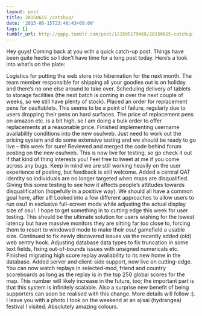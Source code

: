 ```yaml
---
layout: post
title: 20150615 /catchup/
date: '2015-06-15T23:48:43+09:00'
tags: []
tumblr_url: http://pppy.tumblr.com/post/121595179468/20150615-catchup
---
```

Hey guys! Coming back at you with a quick catch-up post. Things have been quite hectic so I don’t have time for a long post today. Here’s a look into what’s on the plate:




Logistics for putting the web store into hibernation for the next month. The team member responsible for shipping all your goodies out is on holiday and there’s no one else around to take over. Scheduling delivery of tablets to storage facilities (the next batch is coming in over the next couple of weeks, so we still have plenty of stock).
Placed an order for replacement pens for osu!tablets. This seems to be a point of failure, regularly due to users dropping their pens on hard surfaces. The price of replacement pens on amazon etc. is a bit high, so I am doing a bulk order to offer replacements at a reasonable price.
Finished implementing username availability conditions into the new osu!web. Just need to work out the pricing system and do some extensive testing and we should be ready to go live – this week for sure!
Reviewed and merged the code behind forum posting on the new osu!web. This is now live for testing, so go check it out if that kind of thing interests you! Feel free to tweet at me if you come across any bugs. Keep in mind we are still working heavily on the user experience of posting, but feedback is still welcome.
Added a central QAT identity so individuals are no longer targeted when maps are disqualified. Giving this some testing to see how it affects people’s attitudes towards disqualification (hopefully in a positive way). We should all have a common goal here, after all!
Looked into a few different approaches to allow users to run osu1 in exclusive full-screen mode while adjusting the actual display size of osu!. I hope to get something in to cutting edge this week for user testing. This should be the ultimate solution for users wishing for the lowest latency but have massive monitors they are sitting far too close to, forcing them to resort to windowed mode to make their osu! gamefield a usable size.
Continued to fix newly discovered issues via the recently added (old) web sentry hook. Adjusting database data types to fix truncation in some text fields, fixing out-of-bounds issues with unsigned numericals etc.
Finished migrating high score replay availability to its new home in the database. Added server and client-side support, now live on cutting-edge. You can now watch replays in selected-mod, friend and country scoreboards as long as the replay is in the top 250 global scores for the map. This number will likely increase in the future, too; the important part is that this system is infinitely scalable. Also a surprise new benefit of being supporters can soon be realised with this change. More details will follow :).
I leave you with a photo I took on the weekend at an ajisai (hydrangea) festival I visited. Absolutely amazing colours.

